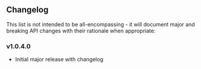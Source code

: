 <h2 class="github">Changelog</h2>

This list is not intended to be all-encompassing - it will document major and breaking API changes with their rationale when appropriate:

### v1.0.4.0
- Initial major release with changelog
###
